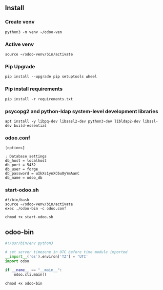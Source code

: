 ## Install

### Create venv
```shell
python3 -m venv ~/odoo-ven
```

### Active venv
```shell
source ~/odoo-venv/bin/activate
```

### Pip Upgrade
```shell
pip install --upgrade pip setuptools wheel
```

### Pip install requirements
```shell
pip install -r requirements.txt
```


### psycopg2 and python-ldap system-level development libraries
```shell
apt install -y libpq-dev libsasl2-dev python3-dev libldap2-dev libssl-dev build-essential
```

### odoo.conf
```pycon
[options]

; Database settings
db_host = localhost
db_port = 5432
db_user = forge
db_password = uIkXs1ynXC6uOyYmAanC
db_name = odoo_db
```

### start-odoo.sh
```shell
#!/bin/bash
source ~/odoo-venv/bin/activate
exec ./odoo-bin -c odoo.conf
```
```shell
chmod +x start-odoo.sh
```

## odoo-bin
```python
#!/usr/bin/env python3

# set server timezone in UTC before time module imported
__import__('os').environ['TZ'] = 'UTC'
import odoo

if __name__ == "__main__":
    odoo.cli.main()
```
```shell
chmod +x odoo-bin
```

